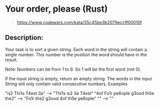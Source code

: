 # Your order, please (Rust)

> https://www.codewars.com/kata/55c45be3b2079eccff00010f

## Description:

Your task is to sort a given string. Each word in the string will contain a single number. This number is the position the word should have in the result.

Note: Numbers can be from 1 to 9. So 1 will be the first word (not 0).

If the input string is empty, return an empty string. The words in the input String will only contain valid consecutive numbers.
Examples

"is2 Thi1s T4est 3a" --> "Thi1s is2 3a T4est"
"4of Fo1r pe6ople g3ood th5e the2" --> "Fo1r the2 g3ood 4of th5e pe6ople"
"" --> ""

